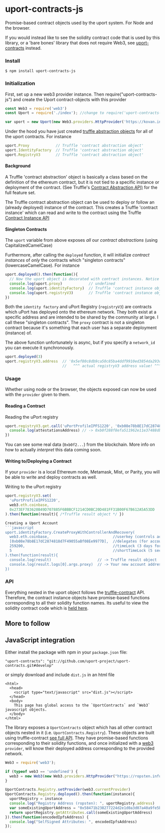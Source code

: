 # uport-contracts-js

Promise-based contract objects used by the uport system. For Node and the browser. 

If you would instead like to see the solidity contract code that is used by this library, or a 'bare bones' library that does not require Web3, see [uport-contracts](https://github.com/zmitton/uport-contracts) instead.

### Install
```
$ npm install uport-contracts-js
```

### Initialization

First, set up a new web3 provider instance. Then require("uport-contracts-js") and create the Uport contract-objects with this provider

```javascript
const Web3 = require('web3')
const Uport = require('./index'); //change to require('uport-contracts-js')

var uport = new Uport(new Web3.providers.HttpProvider('https://kovan.infura.io/'))
```
Under the hood you have just created [truffle abstraction objects](https://github.com/trufflesuite/truffle-contract) for all of the uport contracts. For instance

```javascript
uport.Proxy            // Truffle 'contract abstraction object'
uport.IdentityFactory  // Truffle 'contract abstraction object'
uport.RegistryV3       // Truffle 'contract abstraction object'
```
#### Background
A Truffle 'contract abstraction' object is basically a class based on the definition of the ethereum contract, but it is not tied to a specific instance or deployment of the contract.
(See Truffle's [Contract Abstraction API)](https://github.com/trufflesuite/truffle-contract#contract-abstraction-api) for the full feature set.

The Truffle contract abstraction object can be used to deploy or follow an (already deployed) instance of the contract. This creates a Truffle 'contract instance' which can read and write to the contract using the Truffle [Contract Instance API](https://github.com/trufflesuite/truffle-contract#contract-instance-api)

#### Singleton Contracts
The `uport` variable from above exposes *all* our *contract abstractions* (using CapitalizedCamelCase) 

Furthermore, after calling the `deployed` function, it will initialize *contract instances* of *only* the contracts which "singleton contracts" (lowercaseCamelCase). For instance

```javascript
uport.deployed().then(function(){
  // Now the uport object is decorated with contract instances. Notice the lowercaseCamelCase
  console.log(uport.proxy)            // undefined
  console.log(uport.identityFactory)  // Truffle 'contract instance object'
  console.log(uport.registryV3)       // Truffle 'contract instance object'
})
```
Both the `identity factory` and uPort Registry (`registryV3`) are contracts which uPort has deployed onto the ethereum network. They both exist at a specific address and are intended to be shared by the community at large. I call these "singleton contracts". The `proxy` contract is not a singleton contract because it's something that each user has a separate deployment (instance) of.

The above function unfortunately is async, but if you specify a `network_id` you can execute it synchronously.
```javascript
uport.deployed(3)
uport.registryV3.address  // '0x5ef80c8db9ca50c85ba4ddf9910ed3854da293d8'
                          //   ^^^ actual registryV3 address value! ^^^
```
### Usage
Whether using node or the browser, the objects exposed can now be used with the `provider` given to them.

#### Reading a Contract 
Reading the uPort registry
```javascript
uport.registryV3.get.call('uPortProfileIPFS1220', '0xb08e78b8E17dC2874818d7F49055aBf08Ee9977D', '0xb08e78b8E17dC2874818d7F49055aBf08Ee9977D').then(function(attestationsAddress){
  console.log(attestationsAddress) // -> 0xb0f288f8efa511962e11e37488db0d2bcc7a5f304b1d4f3977eb0ec65814a52c
})
```
You can see some real data (`0xb0f2...`) from the blockchain. More info on how to actually *interpret* this data coming soon. 

#### Writing to/Deploying a Contract 
If your `provider` is a local Ethereum node, Metamask, Mist, or Parity, you will be able to write and deploy contracts as well.

Writing to the uPort registry
```javascript
uport.registryV3.set(
  'uPortProfileIPFS1220',
  web3.eth.coinbase,
  0x273EF783620B49D707885F6BBBCF1214CD0BC20D481FF31B00F67B612A5A53DD
).then(function(result){ /*Truffle result object */ })

Creating a Uport Account
```javascript
uport.identityFactory.CreateProxyWithControllerAndRecovery(
  web3.eth.coinbase,                             //userkey (controls account)
  [0xb08e78b8E17dC2874818d7F49055aBf08Ee9977D],  //delegates (for account recovery)
  259200,                                        //timeLock (3 days for account recovery)
  5                                              //shortTimeLock (5 sec. effectively none)
).then(function(result){
  console.log(result)                     // -> Truffle result object
  console.log(result.logs[0].args.proxy)  // -> Your new account address!
})
```
### API
Everything nested in the uport object follows the [truffle-contract](https://github.com/trufflesuite/truffle-contract) API. Therefore, the contract instance objects have promise-based functions corresponding to all their solidity function names. Its useful to view the solidity contract code which is [held here](https://github.com/zmitton/uport-contracts).

More to follow
-------
## JavaScript integration
Either install the package with npm in your `package.json` file:
```
"uport-contracts": "git://github.com/uport-project/uport-contracts.git#develop"
```
or simply download and include `dist.js` in an html file
```
<html>
  <head>
    <script type="text/javascript" src="dist.js"></script>
  </head>
  <body>
    This page has global access to the `UportContracts` and `Web3` javascript objects.
  </body>
</html>

```
The library exposes a `UportContracts` object which has all other contract objects nested in it (i.e. `UportContracts.Registry`). These objects are built using truffle-contract [see full API](https://github.com/trufflesuite/truffle-contract). They have promise-based functions corresponding to their solidity functions, and once initialized with a [web3](https://github.com/ethereum/web3.js/) `provider`, will know their deployed address corresponding to the provided network.

```javascript
Web3 = require('web3');

if (typeof web3 == 'undefined') {
  web3 = new Web3(new Web3.providers.HttpProvider("https://ropsten.infura.io"));
}

UportContracts.Registry.setProvider(web3.currentProvider)
UportContracts.Registry.deployed().then(function(instance){
  uportRegistry = instance
  console.log("Registry Address (ropsten): ", uportRegistry.address)
  var someExistingUportAddress = "0x58471b238277224d2e1d0a3d07a40a9fe5bd485e"
  return uportRegistry.getAttributes.call(someExistingUportAddress)
}).then(function(encodedIpfsAddress) {
  console.log("SelfSigned Attributes: ", encodedIpfsAddress)
});

```

